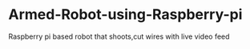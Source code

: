 # Armed-Robot-using-Raspberry-pi
Raspberry pi based robot that shoots,cut wires with live video feed
